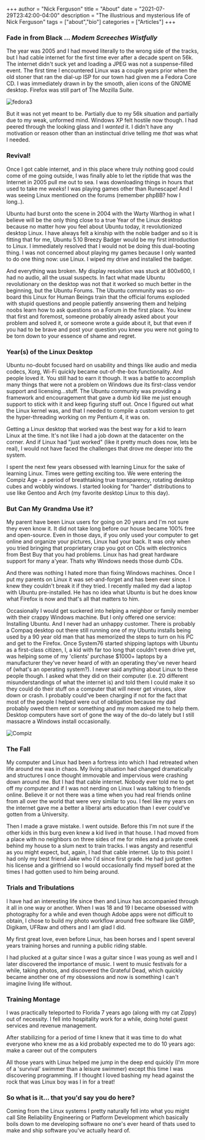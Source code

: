 +++
author = "Nick Ferguson"
title = "About"
date = "2021-07-29T23:42:00-04:00"
description = "The illustrious and mysterious life of Nick Ferguson"
tags = ["about","bio"]
categories = ["Articles"]
+++

### Fade in from Black ... *Modem Screeches Wistfully*
The year was 2005 and I had moved literally to the wrong side of the tracks, but I had cable internet for the first time ever after a decade spent on 56k. The internet didn't suck yet and loading a JPEG was not a suspense-filled event. The first time I encountered Linux was a couple years prior when the old stoner that ran the dial-up ISP for our town had given me a Fedora Core CD. I was immediately drawn in by the smooth, alien icons of the GNOME desktop. Firefox was still part of The Mozilla Suite.  

![fedora3](/img/fedora3.png)  

But it was not yet meant to be. Partially due to my 56k situation and partially due to my weak, unformed mind. Windows
XP felt hostile now though. I had peered through the looking glass and I _wanted_ it. I didn't have any motivation or
reason other than an instinctual drive telling me _that_ was what I needed.  

### Revival!
Once I got cable internet, and in this place where truly nothing good could come of me going outside, I was finally able
to let the riptide that was the Internet in 2005 pull me out to sea. I was downloading things in hours that used to take
me _weeks_! I was playing games other than Runescape! And I was seeing Linux mentioned on the forums (remember phpBB? how I long..).  

Ubuntu had burst onto the scene in 2004 with the Warty Warthog in what I believe will be the only thing close to a true
Year of the Linux desktop because no matter how you feel about Ubuntu today, it revolutionized desktop Linux. I have
always felt a kinship with the noble badger and so it is fitting that for me, Ubuntu 5.10 Breezy Badger would be my
first introduction to Linux. I immediately resolved that I would not be doing this dual-booting thing. I was not
concerned about playing my games because I only wanted to do one thing now: use Linux. I wiped my drive and installed
the badger.  

And everything was broken. My display resolution was stuck at 800x600, I had no audio, all the usual suspects. In fact
what made Ubuntu revolutionary on the desktop was not that it worked so much better in the beginning, but the Ubuntu
Forums. The Ubuntu community was so on-board this Linux for Human Beings train that the official forums exploded with
stupid questions and people patiently answering them and helping noobs learn how to ask questions on a Forum in the
first place. You knew that first and foremost, someone probably already asked about your problem and solved it, or
someone wrote a guide about it, but that even if you had to be brave and post your question you knew you were not going
to be torn down to your essence of shame and regret.  

### Year(s) of the Linux Desktop
Ubuntu no-doubt focused hard on usability and things like audio and media codecs, Xorg, Wi-Fi quickly became
out-of-the-box functionality. And people loved it. You still had to earn it though. It was a battle to accomplish many
things that were not a problem on Windows due its first-class vendor support and licensing...stuff. The Ubuntu community
was providing a framework and encouragement that gave a dumb kid like me just enough support to stick with it and keep
figuring stuff out. Once I figured out what the Linux kernel was, and that I needed to compile a custom version to get
the hyper-threading working on my Pentium 4, it was on.  

Getting a Linux desktop that worked was the best way for a kid to learn Linux at the time. It's not like I had a job
down at the datacenter on the corner. And if Linux had "just worked" (like it pretty much does now, lets be real), I
would not have faced the challenges that drove me deeper into the system.  

I spent the next few years obsessed with learning Linux for the sake of learning Linux. Times were getting exciting too.
We were entering the Compiz Age - a period of breathtaking true transparency, rotating desktop cubes and wobbly windows. I started looking for
"harder" distributions to use like Gentoo and Arch (my favorite desktop Linux to this day).  


### But Can My Grandma Use it?

My parent have been Linux users for going on 20 years and I'm not sure they even know it. It did not take long before
our house became 100% free and open-source. Even in those days, if you only used your computer to get online and
organize your pictures, Linux had your back. It was only when you tried bringing that proprietary crap you got on CDs
with electronics from Best Buy that you had problems. Linux has had great hardware support for many a'year. Thats why
Windows needs those dumb CDs.  

And there was nothing I hated more than fixing Windows machines. Once I put my parents on Linux it was set-and-forget
and has been ever since. I knew they couldn't break it if they tried. I recently mailed my dad a laptop with Ubuntu pre-installed. He has no idea what Ubuntu is but he does know what Firefox is now and that's all that matters to him. 

Occasionally I would get suckered into helping a neighbor or family member with their crappy Windows machine. But I only
offered one service: Installing Ubuntu. And I never had an unhappy customer. There is probably a Compaq desktop out
there still running one of my Ubuntu installs being used by a 90 year old man that has memorized the steps to turn on
his PC and get to the Firefox. Once System76 started shipping laptops with Ubuntu as a first-class citizen, I, a kid
with far too long that couldn't even drive yet, was helping some of my 'clients' purchase $1000+ laptops by a
manufacturer they've never heard of with an operating they've never heard of (what's an operating system?). I never said
anything about Linux to these people though. I asked what they did on their computer (i.e. 20 different
misunderstandings of what the internet is) and told them I could make it so they could do their stuff on a computer that
will never get viruses, slow down or crash. I probably could've been charging if not for the fact that most of the
people I helped were out of obligation because my dad probably owed them rent or something and my mom asked me to help
them. Desktop computers have sort of gone the way of the do-do lately but I still massacre a Windows install
occasionally.  

![Compiz](/img/compiz_small.png)

### The Fall

My computer and Linux had been a fortress into which I had retreated when life around me was in chaos. My living
situation had changed dramatically and structures I once thought immovable and impervious were crashing down around me.
But I had that cable internet. Nobody ever told me to get off my computer and if I was not
nerding on Linux I was talking to friends online. Believe it or not there was a time when you had real friends online
from all over the world that were very similar to you. I feel like my years on the internet gave me a better a liberal
arts education than I ever could've gotten from a University.  

Then I made a grave mistake. I went outside. Before this I'm not sure if the other kids in this burg even knew a kid
lived in that house. I had moved from a place with no neighbors on three sides of me for miles and a private creek
behind my house to a slum next to train tracks. I was angsty and resentful as you might expect, but, again, I had that
cable internet. Up to this point I had only my best friend Jake who I'd since first grade. He had just gotten his
license and a girlfriend so I would occasionally find myself bored at the times I had gotten used to him being around.  

### Trials and Tribulations

I have had an interesting life since then and Linux has accompanied through it all in one way or another. When I was 18
and 19 I became obsessed with photography for a while and even though Adobe apps were not difficult to obtain, I chose
to build my photo workflow around free software like GIMP, Digikam, UFRaw and others and I am glad I did.  

My first great love, even before Linux, has been horses and I spent several years training horses and running a public riding stable.  

I had plucked at a guitar since I was a guitar since I was young as well and I later discovered the importance of music. I went to music festivals for a while, taking photos, and discovered the Grateful Dead, which quickly became another one of my obsessions and now is something I can't imagine living life without.  

### Training Montage

I was practically teleported to Florida 7 years ago (along with my cat Zippy) out of necessity. I fell into hospitality
work for a while, doing hotel guest services and revenue management.  

After stabilizing for a period of time I knew that it was time to do what everyone who knew me as a kid probably
expected me to do 10 years ago: make a career out of the computers  

All those years with Linux helped me jump in the deep end quickly (I'm more of a 'survival' swimmer than a leisure
swimmer) except this time I was discovering programming. If I thought I loved bashing my head against the rock that was
Linux boy was I in for a treat!

### So what is it... that you'd say you do here?

Coming from the Linux systems I pretty naturally fell into what you might call Site Reliability Engineering or Platform
Development which basically boils down to me developing software no one's ever heard of thats used to make and ship software you've actually heard of.
